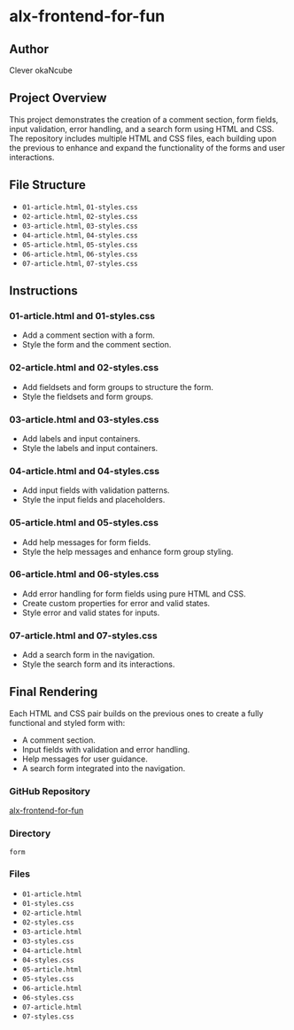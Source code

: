 # alx-frontend-for-fun

## Author
Clever okaNcube

## Project Overview
This project demonstrates the creation of a comment section, form fields, input validation, error handling, and a search form using HTML and CSS. The repository includes multiple HTML and CSS files, each building upon the previous to enhance and expand the functionality of the forms and user interactions.

## File Structure
- `01-article.html`, `01-styles.css`
- `02-article.html`, `02-styles.css`
- `03-article.html`, `03-styles.css`
- `04-article.html`, `04-styles.css`
- `05-article.html`, `05-styles.css`
- `06-article.html`, `06-styles.css`
- `07-article.html`, `07-styles.css`

## Instructions

### 01-article.html and 01-styles.css
- Add a comment section with a form.
- Style the form and the comment section.

### 02-article.html and 02-styles.css
- Add fieldsets and form groups to structure the form.
- Style the fieldsets and form groups.

### 03-article.html and 03-styles.css
- Add labels and input containers.
- Style the labels and input containers.

### 04-article.html and 04-styles.css
- Add input fields with validation patterns.
- Style the input fields and placeholders.

### 05-article.html and 05-styles.css
- Add help messages for form fields.
- Style the help messages and enhance form group styling.

### 06-article.html and 06-styles.css
- Add error handling for form fields using pure HTML and CSS.
- Create custom properties for error and valid states.
- Style error and valid states for inputs.

### 07-article.html and 07-styles.css
- Add a search form in the navigation.
- Style the search form and its interactions.

## Final Rendering
Each HTML and CSS pair builds on the previous ones to create a fully functional and styled form with:
- A comment section.
- Input fields with validation and error handling.
- Help messages for user guidance.
- A search form integrated into the navigation.

### GitHub Repository
[alx-frontend-for-fun](https://github.com/yourusername/alx-frontend-for-fun)

### Directory
`form`

### Files
- `01-article.html`
- `01-styles.css`
- `02-article.html`
- `02-styles.css`
- `03-article.html`
- `03-styles.css`
- `04-article.html`
- `04-styles.css`
- `05-article.html`
- `05-styles.css`
- `06-article.html`
- `06-styles.css`
- `07-article.html`
- `07-styles.css`

